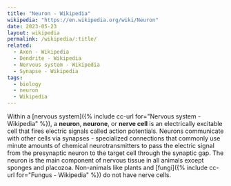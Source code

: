 ```yaml
---
title: "Neuron - Wikipedia"
wikipedia: "https://en.wikipedia.org/wiki/Neuron"
date: 2023-05-23
layout: wikipedia
permalink: /wikipedia/:title/
related:
  - Axon - Wikipedia
  - Dendrite - Wikipedia
  - Nervous system - Wikipedia
  - Synapse - Wikipedia
tags:
  - biology
  - neuron
  - Wikipedia
---
```

Within a [nervous system]({% include cc-url for="Nervous system - Wikipedia" %}), a **neuron**, **neurone**, or **nerve cell** is an electrically excitable cell that fires electric signals called action potentials. Neurons communicate with other cells via synapses - specialized connections that commonly use minute amounts of chemical neurotransmitters to pass the electric signal from the presynaptic neuron to the target cell through the synaptic gap. The neuron is the main component of nervous tissue in all animals except sponges and placozoa. Non-animals like plants and [fungi]({% include cc-url for="Fungus - Wikipedia" %}) do not have nerve cells.